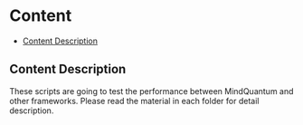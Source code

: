 # Content

<!-- TOC --->

- [Content Description](#content-description)

<!-- /TOC -->

## Content Description

These scripts are going to test the performance between MindQuantum and other frameworks. Please read the material in each folder for detail description.
